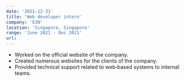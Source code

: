 ```yaml
---
date: '2021-12-31'
title: 'Web developer intern'
company: 'E3N'
location: 'Singapore, Singapore'
range: 'June 2021 - Dec 2021'
url: 
---
```


- Worked on the official website of the company.
- Created numerous websites for the clients of the company.
- Provided technical support related to web‐based systems to internal teams.
